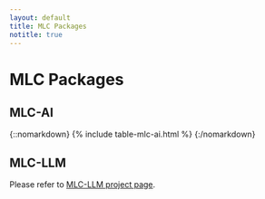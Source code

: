 ```yaml
---
layout: default
title: MLC Packages
notitle: true
---
```


# MLC Packages

## MLC-AI

{::nomarkdown}
{% include table-mlc-ai.html %}
{:/nomarkdown}

## MLC-LLM

Please refer to [MLC-LLM project page](https://mlc.ai/mlc-llm/).